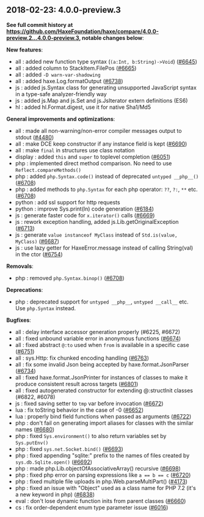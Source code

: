 
## 2018-02-23: 4.0.0-preview.3

__See full commit history at https://github.com/HaxeFoundation/haxe/compare/4.0.0-preview.2...4.0.0-preview.3, notable changes below__:


__New features__:

* all : added new function type syntax (`(a:Int, b:String)->Void`) ([#6645](https://github.com/HaxeFoundation/haxe/issues/6645))
* all : added column to StackItem.FilePos ([#6665](https://github.com/HaxeFoundation/haxe/issues/6665))
* all : added `-D warn-var-shadowing`
* all : added haxe.Log.formatOutput ([#6738](https://github.com/HaxeFoundation/haxe/issues/6738))
* js : added js.Syntax class for generating unsupported JavaScript syntax in a type-safe analyzer-friendly way
* js : added js.Map and js.Set and js.JsIterator extern definitions (ES6)
* hl : added hl.Format.digest, use it for native Sha1/Md5

__General improvements and optimizations__:

* all : made all non-warning/non-error compiler messages output to stdout ([#4480](https://github.com/HaxeFoundation/haxe/issues/4480))
* all : make DCE keep constructor if any instance field is kept ([#6690](https://github.com/HaxeFoundation/haxe/issues/6690))
* all : make `final` in structures use class notation
* display : added `this` and `super` to toplevel completion ([#6051](https://github.com/HaxeFoundation/haxe/issues/6051))
* php : implemented direct method comparison. No need to use `Reflect.compareMethods()`
* php : added `php.Syntax.code()` instead of deprecated `untyped __php__()` ([#6708](https://github.com/HaxeFoundation/haxe/issues/6708))
* php : added methods to `php.Syntax` for each php operator: `??`, `?:`, `**` etc. ([#6708](https://github.com/HaxeFoundation/haxe/issues/6708))
* python : add ssl support for http requests
* python : improve Sys.print(ln) code generation ([#6184](https://github.com/HaxeFoundation/haxe/issues/6184))
* js : generate faster code for `x.iterator()` calls ([#6669](https://github.com/HaxeFoundation/haxe/issues/6669))
* js : rework exception handling, added js.Lib.getOriginalException ([#6713](https://github.com/HaxeFoundation/haxe/issues/6713))
* js : generate `value instanceof MyClass` instead of `Std.is(value, MyClass)` ([#6687](https://github.com/HaxeFoundation/haxe/issues/6687))
* js : use lazy getter for HaxeError.message instead of calling String(val) in the ctor ([#6754](https://github.com/HaxeFoundation/haxe/issues/6754))

__Removals__:

* php : removed `php.Syntax.binop()` ([#6708](https://github.com/HaxeFoundation/haxe/issues/6708))

__Deprecations__:

* php : deprecated support for `untyped __php__`, `untyped __call__` etc. Use `php.Syntax` instead.

__Bugfixes__:

* all : delay interface accessor generation properly (#6225, #6672)
* all : fixed unbound variable error in anonymous functions ([#6674](https://github.com/HaxeFoundation/haxe/issues/6674))
* all : fixed abstract `@:to` used when `from` is available in a specific case ([#6751](https://github.com/HaxeFoundation/haxe/issues/6751))
* all : sys.Http: fix chunked encoding handling ([#6763](https://github.com/HaxeFoundation/haxe/issues/6763))
* all : fix some invalid Json being accepted by haxe.format.JsonParser ([#6734](https://github.com/HaxeFoundation/haxe/issues/6734))
* all : fixed haxe.format.JsonPrinter for instances of classes to make it produce consistent result across targets ([#6801](https://github.com/HaxeFoundation/haxe/issues/6801))
* all : fixed autogenerated constructor for extending @:structInit classes (#6822, #6078)
* js : fixed saving setter to `tmp` var before invocation ([#6672](https://github.com/HaxeFoundation/haxe/issues/6672))
* lua : fix toString behavior in the case of -0 ([#6652](https://github.com/HaxeFoundation/haxe/issues/6652))
* lua : properly bind field functions when passed as arguments ([#6722](https://github.com/HaxeFoundation/haxe/issues/6722))
* php : don't fail on generating import aliases for classes with the similar names ([#6680](https://github.com/HaxeFoundation/haxe/issues/6680))
* php : fixed `Sys.environment()` to also return variables set by `Sys.putEnv()`
* php : fixed `sys.net.Socket.bind()` ([#6693](https://github.com/HaxeFoundation/haxe/issues/6693))
* php : fixed appending "sqlite:" prefix to the names of files created by `sys.db.Sqlite.open()` ([#6692](https://github.com/HaxeFoundation/haxe/issues/6692))
* php : made php.Lib.objectOfAssociativeArray() recursive ([#6698](https://github.com/HaxeFoundation/haxe/issues/6698))
* php : fixed php error on parsing expressions like `a == b == c` ([#6720](https://github.com/HaxeFoundation/haxe/issues/6720))
* php : fixed multiple file uploads in php.Web.parseMultiPart() ([#4173](https://github.com/HaxeFoundation/haxe/issues/4173))
* php : fixed an issue with "Object" used as a class name for PHP 7.2 (it's a new keyword in php) ([#6838](https://github.com/HaxeFoundation/haxe/issues/6838))
* eval : don't lose dynamic function inits from parent classes ([#6660](https://github.com/HaxeFoundation/haxe/issues/6660))
* cs : fix order-dependent enum type parameter issue ([#6016](https://github.com/HaxeFoundation/haxe/issues/6016))
